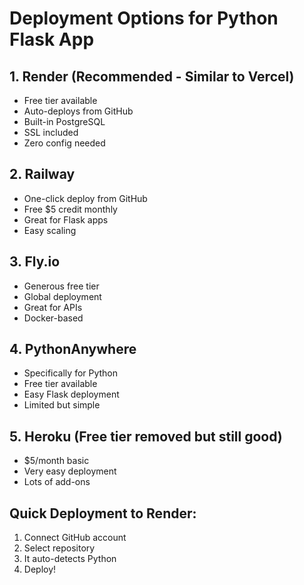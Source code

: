# Deployment Options for Python Flask App

## 1. **Render** (Recommended - Similar to Vercel)
- Free tier available
- Auto-deploys from GitHub
- Built-in PostgreSQL
- SSL included
- Zero config needed

## 2. **Railway**
- One-click deploy from GitHub
- Free $5 credit monthly
- Great for Flask apps
- Easy scaling

## 3. **Fly.io**
- Generous free tier
- Global deployment
- Great for APIs
- Docker-based

## 4. **PythonAnywhere**
- Specifically for Python
- Free tier available
- Easy Flask deployment
- Limited but simple

## 5. **Heroku** (Free tier removed but still good)
- $5/month basic
- Very easy deployment
- Lots of add-ons

## Quick Deployment to Render:
1. Connect GitHub account
2. Select repository
3. It auto-detects Python
4. Deploy!
